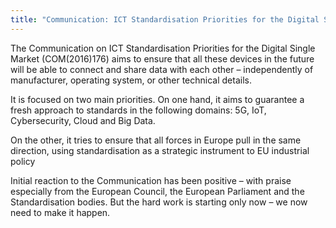 ```yaml
---
title: "Communication: ICT Standardisation Priorities for the Digital Single Market"
---
```


The Communication on ICT Standardisation Priorities for the Digital Single Market (COM(2016)176) aims to ensure that all these devices in the future will be able to connect and share data with each other – independently of manufacturer, operating system, or other technical details.

It is focused on two main priorities. On one hand, it aims to guarantee a fresh approach to standards in the following domains: 5G, IoT, Cybersecurity, Cloud and Big Data.

On the other, it tries to ensure that all forces in Europe pull in the same direction, using standardisation as a strategic instrument to EU industrial policy

Initial reaction to the Communication has been positive – with praise especially from the European Council, the European Parliament and the Standardisation bodies. But the hard work is starting only now – we now need to make it happen.

